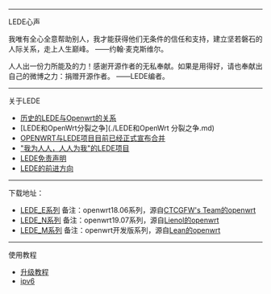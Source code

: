 -------------------------------------------------------------------
LEDE心声

我唯有全心全意帮助别人，我才能获得他们无条件的信任和支持，建立坚若磐石的人际关系，走上人生巅峰。  ——约翰·麦克斯维尔。 

人人出一份力所能及的力！感谢开源作者的无私奉献。如果是用得好，请也奉献出自己的微博之力：捐赠开源作者。  ——LEDE编者。

-------------------------------------------------------------------
关于LEDE
* [历史的LEDE与Openwrt的关系](./历史的LEDE与Openwrt的关系.md) 
* [LEDE和OpenWrt分裂之争](./LEDE和OpenWrt 分裂之争.md) 
* [OPENWRT与LEDE项目目前已经正式宣布合并](./OPENWRT与LEDE项目目前已经正式宣布合并.md) 
* ["我为人人，人人为我"的LEDE项目](./"我为人人,人人为我"的LEDE项目.md) 
* [LEDE免责声明](./LEDE免责声明.md) 
* [LEDE的前进方向](./LEDE的前进方向.md) 

-------------------------------------------------------------------
下载地址：
* [LEDE_E系列](https://lede.lanzous.com/b00tcg9sf) 备注：openwrt18.06系列，源自[CTCGFW's Team的openwrt](https://github.com/project-openwrt/openwrt)
* [LEDE_N系列](https://lede.lanzous.com/b00tcg9gd) 备注：openwrt19.07系列，源自[Lienol的openwrt](https://github.com/Lienol/openwrt)
* [LEDE_M系列](https://lede.lanzous.com/b00tgfpvc) 备注：openwrt开发版系列，源自[Lean的openwrt](https://github.com/coolsnowwolf/lede)


-------------------------------------------------------------------
  使用教程                           
* [升级教程](./upgrade.md)                            
* [ipv6](./ipv6.md)                            

